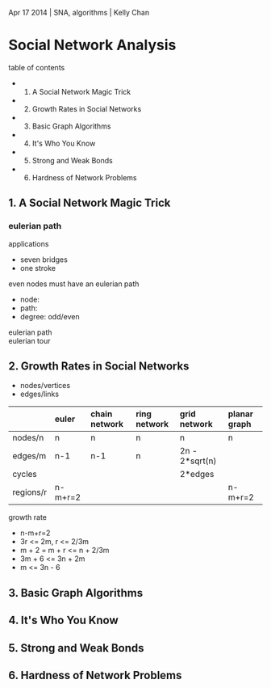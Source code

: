 Apr 17 2014 | SNA, algorithms | Kelly Chan
# Social Network Analysis

table of contents
- 1. A Social Network Magic Trick
- 2. Growth Rates in Social Networks
- 3. Basic Graph Algorithms
- 4. It's Who You Know
- 5. Strong and Weak Bonds
- 6. Hardness of Network Problems

## 1. A Social Network Magic Trick

### eulerian path

applications
- seven bridges
- one stroke

even nodes must have an eulerian path
- node:
- path: 
- degree: odd/even

eulerian path  
eulerian tour  

## 2. Growth Rates in Social Networks

- nodes/vertices
- edges/links

|           | euler   | chain network | ring network | grid network   | planar graph |
|:----------|:--------|:--------------|:-------------|:---------------|:-------------|
| nodes/n   | n       | n             | n            | n              | n            |
| edges/m   | n-1     | n-1           | n            | 2n - 2*sqrt(n) |              |
| cycles    |         |               |              | 2*edges        |              |
| regions/r | n-m+r=2 |               |              |                | n-m+r=2      |

growth rate
- n-m+r=2
- 3r <= 2m, r <= 2/3m
- m + 2 = m + r <= n + 2/3m
- 3m + 6 <= 3n + 2m
- m <= 3n - 6


## 3. Basic Graph Algorithms
## 4. It's Who You Know
## 5. Strong and Weak Bonds
## 6. Hardness of Network Problems

